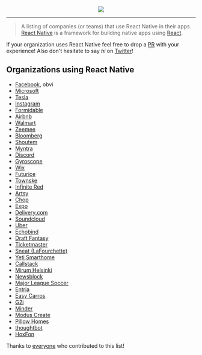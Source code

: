 <center>
  <img src="./Artwork.png" />
</center>

---

>A listing of companies (or teams) that use React Native in their apps. [React Native](https://facebook.github.io/react-native/) is a framework for building native apps using [React](https://facebook.github.io/react/).

If your organization uses React Native feel free to drop a [PR](https://github.com/datwheat/react-native-bet/pull/new/master) with your experience! Also don't hesitate to say _hi_ on [Twitter](https://twitter.com/datwheat)!

## Organizations using React Native
- [Facebook](https://code.facebook.com/posts/895897210527114/dive-into-react-native-performance/), obvi
- [Microsoft](https://microsoft.github.io/reactxp/blog/2017/04/06/introducing-reactxp.html)
- [Tesla](https://gist.github.com/timdorr/35c95d0037c5334d143b49c25db303c9)
- [Instagram](https://engineering.instagram.com/react-native-at-instagram-dd828a9a90c7#.3h4wir4zr)
- [Formidable](https://www.youtube.com/watch?v=FbAPw8RUEmA&t=809s)
- [Airbnb](https://www.youtube.com/watch?v=tUfgQtmG3R0)
- [Walmart](https://medium.com/walmartlabs/react-native-at-walmartlabs-cdd140589560#.ueonqqloc)
- [Zeemee](https://zeemee.engineering/react-native-on-android-lessons-learned-99fee8f1d390)
- [Bloomberg](https://www.techatbloomberg.com/blog/bloomberg-used-react-native-develop-new-consumer-app/)
- [Shoutem](https://blog.shoutem.com/brief-history-react-native/)
- [Myntra](https://medium.com/myntra-engineering/updating-apps-on-the-fly-aab40c26fac2)
- [Discord](https://discord.engineering/react-native-deep-dive-91fd5e949933#.5jnqftgof)
- [Gyroscope](https://blog.gyrosco.pe/building-the-app-1dac1a97d253)
- [Wix](https://www.youtube.com/watch?v=abSNo2P9mMM)
- [Futurice](http://getpepperoni.com/)
- [Townske](https://hackernoon.com/townske-app-in-react-native-6ad557de7a7c)
- [Infinite Red](https://shift.infinite.red/unveiling-ignite-2-d27d772c4959)
- [Artsy](https://artsy.github.io/series/react-native-at-artsy/)
- [Chop](http://blog.getchop.io/2016/10/13/how-we-built-chop/)
- [Expo](https://blog.expo.io/sketch-a-playground-for-react-native-16b2401f44a2)
- [Delivery.com](https://medium.com/delivery-com-engineering/react-native-in-an-existing-ios-app-delivered-874ba95a3c52#.37qruw6ck)
- [Soundcloud](https://developers.soundcloud.com/blog/react-native-at-soundcloud)
- [Uber](https://eng.uber.com/ubereats-react-native/)
- [Echobind](https://echobind.com/blog/betting-on-react-native/)
- [Draft Fantasy](https://draftfantasyfootball.co.uk/)
- [Ticketmaster](https://www.youtube.com/watch?v=PpXam6w-Yd8)
- [Sneat (LaFourchette)](http://www.sneat.fr/)
- [Yeti Smarthome](https://medium.com/react-native-development/developing-beyond-the-screen-9af812b96724)
- [Callstack](https://blog.callstack.io/write-react-native-apps-in-2017-style-with-mobx-e2dffc209fcb)
- [Mirum Helsinki](https://www.mirumagency.com/helsinki)
- [Newsblock](https://newsblock.io)
- [Major League Soccer](https://labs.mlssoccer.com/)
- [Entria](https://www.entria.com.br/)
- [Easy Carros](https://easycarros.com)
- [G2i](http://www.g2idev.com)
- [Minder](http://www.minderme.co)
- [Modus Create](http://www.moduscreate.com)
- [Pillow Homes](https://www.pillowhomes.com/)
- [thoughtbot](https://thoughtbot.com/services/react-native)
- [HoxFon](https://www.hoxfon.com)

Thanks to [everyone](https://github.com/datwheat/react-native-bet/graphs/contributors) who contributed to this list!
